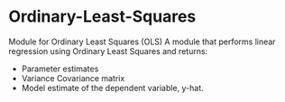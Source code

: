 # Ordinary-Least-Squares
Module for Ordinary Least Squares (OLS)
A module that performs linear regression using Ordinary Least Squares and returns:
- Parameter estimates
- Variance Covariance matrix
- Model estimate of the dependent variable, y-hat.
